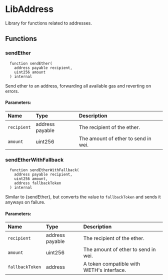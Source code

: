 # LibAddress

Library for functions related to addresses.



## Functions
### sendEther
```solidity
  function sendEther(
    address payable recipient,
    uint256 amount
  ) internal
```
Send ether to an address, forwarding all available gas and reverting on errors.


#### Parameters:
| Name | Type | Description                                                          |
| :--- | :--- | :------------------------------------------------------------------- |
|`recipient` | address payable | The recipient of the ether.
|`amount` | uint256 | The amount of ether to send in wei.

### sendEtherWithFallback
```solidity
  function sendEtherWithFallback(
    address payable recipient,
    uint256 amount,
    address fallbackToken
  ) internal
```
Similar to {sendEther}, but converts the value to `fallbackToken` and sends it anyways on failure.


#### Parameters:
| Name | Type | Description                                                          |
| :--- | :--- | :------------------------------------------------------------------- |
|`recipient` | address payable | The recipient of the ether.
|`amount` | uint256 | The amount of ether to send in wei.
|`fallbackToken` | address | A token compatible with WETH's interface.






